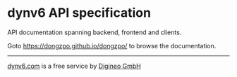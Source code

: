 # dynv6 API specification

API documentation spanning backend, frontend and clients.

Goto <https://dongzpo.github.io/dongzpo/> to browse the documentation.

---

[dynv6.com](https://dynv6.com/) is a free service by
[Digineo GmbH](https://www.digineo.de/)

